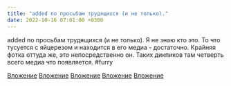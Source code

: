 ```yaml
---
title: "added по просьбам трудящихся (и не только)."
date: 2022-10-16 07:01:00 +0300
---
```


added по просьбам трудящихся (и не только).
Я не знаю кто это. То что тусуется с яйцерезом и находится в его медиа - достаточно.
Крайняя фотка оттуда же, это непосредственно он. Таких дикпиков там четверть всего медиа что появляется.
#furry


[Вложение](/assets/vk_photos/2/Igd4v5tFN2o.jpg)
[Вложение](/assets/vk_photos/2/u7Ubzjm6LFw.jpg)
[Вложение](/assets/vk_photos/2/_xI1GVKr4XQ.jpg)
[Вложение](/assets/vk_photos/2/BEHAsXOOzys.jpg)
[Вложение](/assets/vk_photos/3/gdO_WAVSYuM.jpg)
